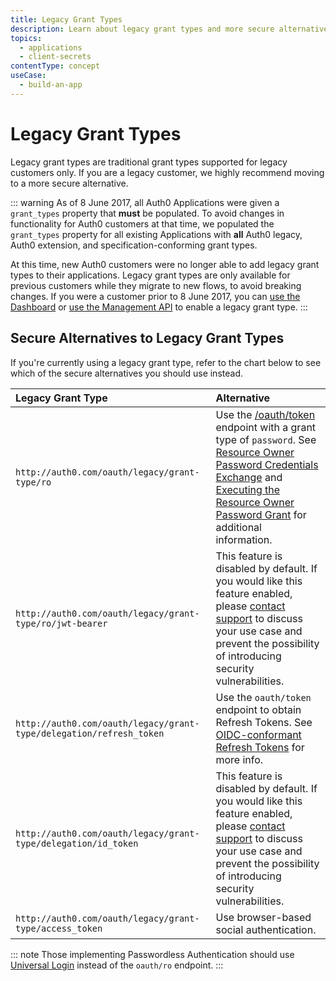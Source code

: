 ```yaml
---
title: Legacy Grant Types
description: Learn about legacy grant types and more secure alternatives.
topics:
  - applications
  - client-secrets
contentType: concept
useCase:
  - build-an-app
---
```


# Legacy Grant Types

Legacy grant types are traditional grant types supported for legacy customers only. If you are a legacy customer, we highly recommend moving to a more secure alternative.

::: warning 
As of 8 June 2017, all Auth0 Applications were given a `grant_types` property that **must** be populated. To avoid changes in functionality for Auth0 customers at that time, we populated the `grant_types` property for all existing Applications with **all** Auth0 legacy, Auth0 extension, and specification-conforming grant types.

At this time, new Auth0 customers were no longer able to add legacy grant types to their applications. Legacy grant types are only available for previous customers while they migrate to new flows, to avoid breaking changes. If you were a customer prior to 8 June 2017, you can [use the Dashboard](/applications/guides/update-grant-types-dashboard) or [use the Management API](/applications/guides/update-grant-types-mgmt-api) to enable a legacy grant type.
:::

## Secure Alternatives to Legacy Grant Types

If you're currently using a legacy grant type, refer to the chart below to see which of the secure alternatives you should use instead.

| Legacy Grant Type | Alternative |
|:-----|:----|
|`http://auth0.com/oauth/legacy/grant-type/ro` | Use the [/oauth/token](/api/authentication#authorization-code) endpoint with a grant type of `password`. See [Resource Owner Password Credentials Exchange](/api-auth/tutorials/adoption/password) and [Executing the Resource Owner Password Grant](/api-auth/tutorials/password-grant) for additional information. |
| `http://auth0.com/oauth/legacy/grant-type/ro/jwt-bearer` | This feature is disabled by default. If you would like this feature enabled, please [contact support](https://support.auth0.com/) to discuss your use case and prevent the possibility of introducing security vulnerabilities. |
| `http://auth0.com/oauth/legacy/grant-type/delegation/refresh_token` | Use the `oauth/token` endpoint to obtain Refresh Tokens. See [OIDC-conformant Refresh Tokens](/api-auth/tutorials/adoption/refresh-tokens) for more info. |
| `http://auth0.com/oauth/legacy/grant-type/delegation/id_token` | This feature is disabled by default. If you would like this feature enabled, please [contact support](https://support.auth0.com/) to discuss your use case and prevent the possibility of introducing security vulnerabilities. |
| `http://auth0.com/oauth/legacy/grant-type/access_token` | Use browser-based social authentication. |

::: note
Those implementing Passwordless Authentication should use [Universal Login](/hosted-pages/login) instead of the `oauth/ro` endpoint.
:::
